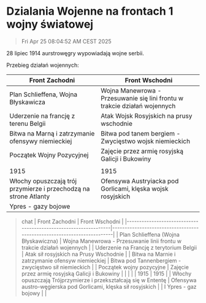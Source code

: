 # Dzialania Wojenne na frontach 1 wojny światowej

> Fri Apr 25 08:04:52 AM CEST 2025

28 lipiec 1914 aurstrowęgry wypowiadają wojne serbii.

Przebieg działań wojennych:

| Front Zachodni                                                   | Front Wschodni                                                            |
|------------------------------------------------------------------|---------------------------------------------------------------------------|
| Plan Schlieffena, Wojna Błyskawicza                              | Wojna Manewrowa - Przesuwanie się lini frontu w trakcie działań wojennych |
| Uderzenie na francję z terenu Belgii                             | Atak Wojsk Rosyjskich na prusy wschodnie                                  |
| Bitwa na Marną i zatrzymanie ofensywy niemieckiej                | Bitwa pod tanem bergiem - Zwycięstwo wojsk niemieckich                    |
| Początek Wojny Pozycyjnej                                        | Zajęcie przez armię rosyjską Galicji i Bukowiny                           |
|                                                                  |                                                                           |
| 1915                                                             | 1915                                                                      |
| Włochy opuszczają trój przymierze i przechodzą na strone Atlanty | Ofensywa Austryiacka pod Gorlicami, klęska wojsk rosyjskich               |
| Ypres - gazy bojowe                                              |                                                                           |


> chat
| Front Zachodni                                                  | Front Wschodni                                                         |
|-----------------------------------------------------------------|------------------------------------------------------------------------|
| Plan Schlieffena (Wojna Błyskawiczna)                           | Wojna Manewrowa - Przesuwanie linii frontu w trakcie działań wojennych |
| Uderzenie na Francję z terytorium Belgii                        | Atak sił rosyjskich na Prusy Wschodnie                                 |
| Bitwa na Marnie i zatrzymanie ofensyw niemieckiej               | Bitwa pod Tannenbergiem - zwycięstwo sił niemieckich                   |
| Początek wojny pozycyjne                                        | Zajęcie przez armię rosyjską Galicji i Bukowiny                        |
|                                                                 |                                                                        |
| 1915                                                            | 1915                                                                   |
| Włochy opuszczają Trójprzymierze i przekształcają się w Ententę | Ofensywa austro-węgierska pod Gorlicami, klęska sił rosyjskich         |
| I Ypres - gaz bojowy                                            |                                                                        |
